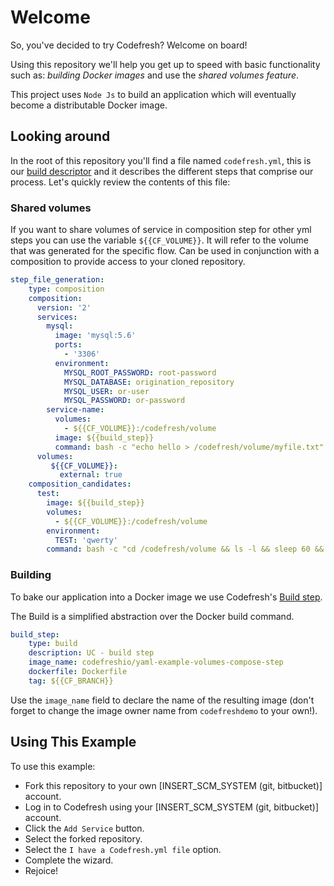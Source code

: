 # Welcome

So, you've decided to try Codefresh? Welcome on board!

Using this repository we'll help you get up to speed with basic functionality such as: *building Docker images* and use the *shared volumes feature*.

This project uses `Node Js` to build an application which will eventually become a distributable Docker image.

## Looking around

In the root of this repository you'll find a file named `codefresh.yml`, this is our [build descriptor](https://docs.codefresh.io/docs/what-is-the-codefresh-yaml) and it describes the different steps that comprise our process.
Let's quickly review the contents of this file:

### Shared volumes

If you want to share volumes of service in composition step for other yml steps you can use the variable ```${{CF_VOLUME}}```. It will refer to the volume that was generated for the specific flow.
Can be used in conjunction with a composition to provide access to your cloned repository.

```yml
step_file_generation:
    type: composition
    composition:
      version: '2'
      services:
        mysql:
          image: 'mysql:5.6'
          ports:
            - '3306'
          environment:
            MYSQL_ROOT_PASSWORD: root-password
            MYSQL_DATABASE: origination_repository
            MYSQL_USER: or-user
            MYSQL_PASSWORD: or-password
        service-name:
          volumes:
            - ${{CF_VOLUME}}:/codefresh/volume
          image: ${{build_step}}
          command: bash -c "echo hello > /codefresh/volume/myfile.txt"
      volumes:
         ${{CF_VOLUME}}:
           external: true
    composition_candidates:
      test:
        image: ${{build_step}}
        volumes:
          - ${{CF_VOLUME}}:/codefresh/volume
        environment:
          TEST: 'qwerty'
        command: bash -c "cd /codefresh/volume && ls -l && sleep 60 && echo hello"
```

### Building

To bake our application into a Docker image we use Codefresh's [Build step](https://docs.codefresh.io/docs/steps#section-build).

The Build is a simplified abstraction over the Docker build command.

```yml
build_step:
    type: build
    description: UC - build step
    image_name: codefreshio/yaml-example-volumes-compose-step
    dockerfile: Dockerfile
    tag: ${{CF_BRANCH}}
```

Use the `image_name` field to declare the name of the resulting image (don't forget to change the image owner name from `codefreshdemo` to your own!).

## Using This Example

To use this example:

* Fork this repository to your own [INSERT_SCM_SYSTEM (git, bitbucket)] account.
* Log in to Codefresh using your [INSERT_SCM_SYSTEM (git, bitbucket)] account.
* Click the `Add Service` button.
* Select the forked repository.
* Select the `I have a Codefresh.yml file` option.
* Complete the wizard.
* Rejoice!
